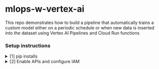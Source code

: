 # mlops-w-vertex-ai

This repo demonstrates how to build a pipeline that automatically trains a custom model either on a periodic schedule or when new data is inserted into the dataset using Vertex AI Pipelines and Cloud Run functions

### Setup instructions

<details>
  <summary>[1] pip installs</summary>

Run the following in a terminal:

```
pip3 install -r requirements.txt
```

</details>

<details>
  <summary>[2] Enable APIs and configure IAM</summary>

Replace values for `PROJECT_ID`, `PROJEC_NUM`, and `USER`, then run commands in terminal

[2.a] Set project and user login

```
gcloud config get-value project
export PROJECT_ID=

gcloud projects describe $PROJECT_ID --format="value(projectNumber)"
export PROJECT_NUM=

export USER=
```

[2.b] Grant roles in your Google Account

```
gcloud projects add-iam-policy-binding $PROJECT_ID --member=user:$USER --role=roles/bigquery.admin
gcloud projects add-iam-policy-binding $PROJECT_ID --member=user:$USER --role=roles/aiplatform.user
gcloud projects add-iam-policy-binding $PROJECT_ID --member=user:$USER --role=roles/storage.admin
gcloud projects add-iam-policy-binding $PROJECT_ID --member=user:$USER --role=roles/pubsub.editor
gcloud projects add-iam-policy-binding $PROJECT_ID --member=user:$USER --role=roles/cloudfunctions.admin
gcloud projects add-iam-policy-binding $PROJECT_ID --member=user:$USER --role=roles/logging.viewer
gcloud projects add-iam-policy-binding $PROJECT_ID --member=user:$USER --role=roles/logging.configWriter
gcloud projects add-iam-policy-binding $PROJECT_ID --member=user:$USER --role=roles/iam.serviceAccountUser
gcloud projects add-iam-policy-binding $PROJECT_ID --member=user:$USER --role=roles/eventarc.admin
gcloud projects add-iam-policy-binding $PROJECT_ID --member=user:$USER --role=roles/aiplatform.colabEnterpriseUser
gcloud projects add-iam-policy-binding $PROJECT_ID --member=user:$USER --role=roles/artifactregistry.admin
gcloud projects add-iam-policy-binding $PROJECT_ID --member=user:$USER --role=roles/serviceusage.serviceUsageAdmin
```

[2.c] Enable GCP APIs

```
gcloud services enable artifactregistry.googleapis.com \
    bigquery.googleapis.com \
    cloudbuild.googleapis.com \
    cloudfunctions.googleapis.com \
    logging.googleapis.com \
    pubsub.googleapis.com \
    run.googleapis.com \
    storage-component.googleapis.com  \
    eventarc.googleapis.com \
    serviceusage.googleapis.com \
    aiplatform.googleapis.com
```

[2.d] Grant service account IAM

```
gcloud projects add-iam-policy-binding $PROJECT_ID --member="serviceAccount:PROJECT_NUM-compute@developer.gserviceaccount.com" --role=roles/aiplatform.serviceAgent
gcloud projects add-iam-policy-binding $PROJECT_ID --member="serviceAccount:PROJECT_NUM-compute@developer.gserviceaccount.com" --role=roles/eventarc.eventReceiver
```
</details>